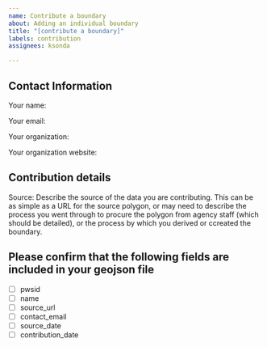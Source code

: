 ```yaml
---
name: Contribute a boundary
about: Adding an individual boundary
title: "[contribute a boundary]"
labels: contribution
assignees: ksonda

---
```


## Contact Information
Your name:

Your email:

Your organization:

Your organization website:

## Contribution details

Source: Describe the source of the data you are contributing. This can be as simple as a URL for the source polygon, or may need to describe the process you went through to procure the polygon from agency staff (which should be detailed), or the process by which you derived or ccreated the boundary.


## Please confirm that the following fields are included in your geojson file
- [ ] pwsid
- [ ] name
- [ ] source_url
- [ ] contact_email
- [ ] source_date
- [ ] contribution_date
